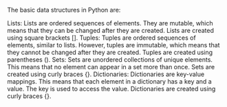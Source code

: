 The basic data structures in Python are:

Lists: Lists are ordered sequences of elements. They are mutable, which means that they can be changed after they are created. Lists are created using square brackets [].
Tuples: Tuples are ordered sequences of elements, similar to lists. However, tuples are immutable, which means that they cannot be changed after they are created. Tuples are created using parentheses ().
Sets: Sets are unordered collections of unique elements. This means that no element can appear in a set more than once. Sets are created using curly braces {}.
Dictionaries: Dictionaries are key-value mappings. This means that each element in a dictionary has a key and a value. The key is used to access the value. Dictionaries are created using curly braces {}.
